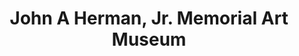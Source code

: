 ---
layout: repo
title: "John A Herman, Jr. Memorial Art Museum"
id: 14661
permalink: repos/14661/
---